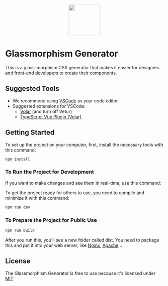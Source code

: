 <div align="center">
  <a href="https://glassmorphism.art/">
    <img src="https://glassmorphism.art/logo.png" style="width: 100px; border-radius: 5px" />
  </a>
</div>

# Glassmorphism Generator

This is a glass-morphism CSS generator that makes it easier for designers and front-end developers to create their components.

## Suggested Tools 

* We recommend using [VSCode](https://code.visualstudio.com/) as your code editor.
* Suggested extensions for VSCode:
  * [Volar](https://marketplace.visualstudio.com/items?itemName=Vue.volar) (and turn off Vetur) 
  * [TypeScript Vue Plugin (Volar)](https://marketplace.visualstudio.com/items?itemName=Vue.vscode-typescript-vue-plugin).

## Getting Started

To set up the project on your computer, first, install the necessary tools with this command:

```sh
npm install
```

### To Run the Project for Development

If you want to make changes and see them in real-time, use this command:

To get the project ready for others to use, you need to compile and minimize it with this command:

```sh
npm run dev
```

### To Prepare the Project for Public Use

```sh
npm run build
```

After you run this, you'll see a new folder called dist. You need to package this and put it into your web server, like [Nginx](http://nginx.org/), [Apache](https://www.apache.org/)...

## License

The Glassmorphism Generator is free to use because it's licensed under [MIT](https://github.com/ZenkieBear/glassmorphism/blob/main/LICENSE)
